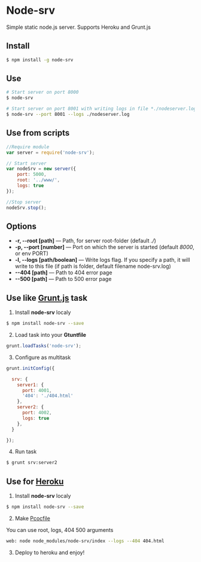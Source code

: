 Node-srv
========
Simple static node.js server. Supports Heroku and Grunt.js

## Install

~~~~~ bash
$ npm install -g node-srv
~~~~~

## Use

~~~~~ bash
# Start server on port 8000
$ node-srv

# Start server on port 8001 with writing logs in file *./nodeserver.log*
$ node-srv --port 8001 --logs ./nodeserver.log
~~~~~

## Use from scripts

~~~~~ js
//Require module
var server = require('node-srv');

// Start server
var nodeSrv = new server({
	port: 5000,
	root: '../www/',
	logs: true
});

//Stop server
nodeSrv.stop();
~~~~~

## Options

- **-r, --root [path]** — Path, for server root-folder (default *./*)
- **-p, --port [number]** — Port on which the server is started (default *8000*, or env PORT)
- **-l, --logs [path/boolean]** — Write logs flag. If you specify a path, it will write to this file (if path is folder, default filename node-srv.log) 
- **--404 [path]** — Path to 404 error page
- **--500 [path]** — Path to 500 error page

## Use like [Grunt.js](http://gruntjs.com/) task

1. Install **node-srv** localy

  ~~~~~ bash
  $ npm install node-srv --save
  ~~~~~

2. Load task into your **Gtuntfile**

  ~~~~~ js
  grunt.loadTasks('node-srv');
  ~~~~~

3. Configure as multitask

  ~~~~~ js
  grunt.initConfig({

    srv: {
      server1: {
        port: 4001,
        '404': './404.html'
      },
      server2: {
        port: 4002,
        logs: true
      },
    }

  });
  ~~~~~

4. Run task

  ~~~~~ bash
  $ grunt srv:server2
  ~~~~~

## Use for [Heroku](https://heroku.com)

1. Install **node-srv** localy

  ~~~~~ bash
  $ npm install node-srv --save
  ~~~~~

2. Make [Pcocfile](https://devcenter.heroku.com/articles/getting-started-with-nodejs#declare-process-types-with-procfile)

  You can use root, logs, 404 500 arguments 

  ~~~~~ bash
  web: node node_modules/node-srv/index --logs --404 404.html
  ~~~~~

3. Deploy to heroku and enjoy!